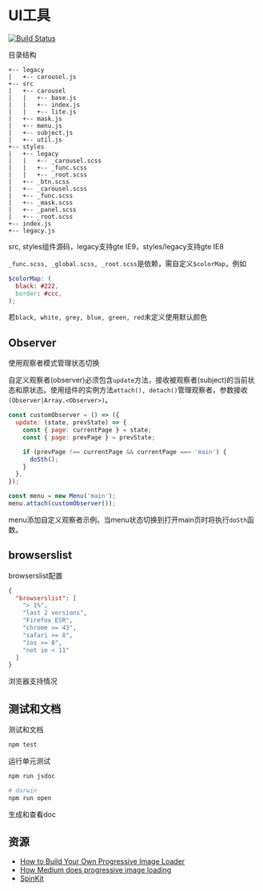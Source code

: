 # UI工具

[![Build Status](https://travis-ci.org/zp25/zp-ui.svg?branch=master)](https://travis-ci.org/zp25/zp-ui)

目录结构

~~~
+-- legacy
|   +-- carousel.js
+-- src
|   +-- carousel
|   |   +-- base.js
|   |   +-- index.js
|   |   +-- lite.js
|   +-- mask.js
|   +-- menu.js
|   +-- subject.js
|   +-- util.js
+-- styles
|   +-- legacy
|   |   +-- _carousel.scss
|   |   +-- _func.scss
|   |   +-- _root.scss
|   +-- _btn.scss
|   +-- _carousel.scss
|   +-- _func.scss
|   +-- _mask.scss
|   +-- _panel.scss
|   +-- _root.scss
+-- index.js
+-- legacy.js
~~~

src, styles组件源码，legacy支持gte IE9，styles/legacy支持gte IE8

`_func.scss, _global.scss, _root.scss`是依赖，需自定义`$colorMap`，例如

~~~scss
$colorMap: (
  black: #222,
  border: #ccc,
);
~~~

若`black, white, grey, blue, green, red`未定义使用默认颜色

## Observer
使用观察者模式管理状态切换

自定义观察者(observer)必须包含`update`方法，接收被观察者(subject)的当前状态和原状态。使用组件的实例方法`attach(), detach()`管理观察者，参数接收`(Observer|Array.<Observer>)`。

~~~javascript
const customObserver = () => ({
  update: (state, prevState) => {
    const { page: currentPage } = state;
    const { page: prevPage } = prevState;

    if (prevPage !== currentPage && currentPage === 'main') {
      doSth();
    }
  },
});

const menu = new Menu('main');
menu.attach(customObserver());
~~~
menu添加自定义观察者示例。当menu状态切换到打开main页时将执行`doSth`函数。

## browserslist
browserslist配置

~~~json
{
  "browserslist": [
    "> 1%",
    "last 2 versions",
    "Firefox ESR",
    "chrome >= 43",
    "safari >= 8",
    "ios >= 8",
    "not ie < 11"
  ]
}
~~~
浏览器支持情况

## 测试和文档
测试和文档

~~~bash
npm test
~~~
运行单元测试

~~~bash
npm run jsdoc

# darwin
npm run open
~~~
生成和查看doc

## 资源
+ [How to Build Your Own Progressive Image Loader](https://www.sitepoint.com/how-to-build-your-own-progressive-image-loader/ "How to Build Your Own Progressive Image Loader")
+ [How Medium does progressive image loading](https://jmperezperez.com/medium-image-progressive-loading-placeholder/ "How Medium does progressive image loading")
+ [SpinKit](http://tobiasahlin.com/spinkit/ "SpinKit")
